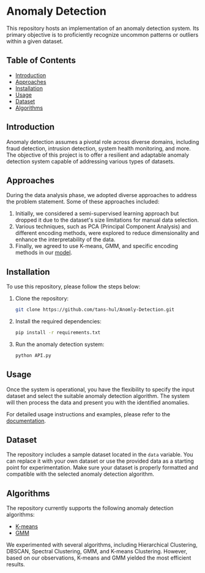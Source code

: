 # Anomaly Detection

This repository hosts an implementation of an anomaly detection system. Its primary objective is to proficiently recognize uncommon patterns or outliers within a given dataset.

## Table of Contents

- [Introduction](#introduction)
- [Approaches](#approaches)
- [Installation](#installation)
- [Usage](#usage)
- [Dataset](#dataset)
- [Algorithms](#algorithms)

## Introduction

Anomaly detection assumes a pivotal role across diverse domains, including fraud detection, intrusion detection, system health monitoring, and more. The objective of this project is to offer a resilient and adaptable anomaly detection system capable of addressing various types of datasets.
 
## Approaches
During the data analysis phase, we adopted diverse approaches to address the problem statement. Some of these approaches included:
1. Initially, we considered a semi-supervised learning approach but dropped it due to the dataset's size limitations for manual data selection.
2. Various techniques, such as PCA (Principal Component Analysis) and different encoding methods, were explored to reduce dimensionality and enhance the interpretability of the data.
3. Finally, we agreed to use K-means, GMM, and specific encoding methods in our [model](https://github.com/tans-hul/Anomly-Detection/blob/main/Model%20Creation%20(10%20lakh)%20(test).ipynb).

## Installation

To use this repository, please follow the steps below:

1. Clone the repository:

   ```bash
   git clone https://github.com/tans-hul/Anomly-Detection.git
   ```

2. Install the required dependencies:

   ```bash
   pip install -r requirements.txt
   ```

3. Run the anomaly detection system:

   ```bash
   python API.py
   ```

## Usage

Once the system is operational, you have the flexibility to specify the input dataset and select the suitable anomaly detection algorithm. The system will then process the data and present you with the identified anomalies.

For detailed usage instructions and examples, please refer to the [documentation](#).

## Dataset

The repository includes a sample dataset located in the `data` variable. You can replace it with your own dataset or use the provided data as a starting point for experimentation. Make sure your dataset is properly formatted and compatible with the selected anomaly detection algorithm.

## Algorithms

The repository currently supports the following anomaly detection algorithms:

- [K-means](https://en.wikipedia.org/wiki/K-means_clustering)
- [GMM](https://en.wikipedia.org/wiki/Mixture_model)

We experimented with several algorithms, including Hierarchical Clustering, DBSCAN, Spectral Clustering, GMM, and K-means Clustering. However, based on our observations, K-means and GMM yielded the most efficient results.

